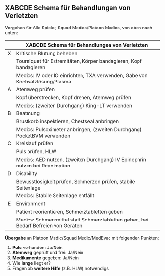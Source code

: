 ## XABCDE Schema für Behandlungen von Verletzten

Vorgehen für Alle Spieler, Squad Medics/Platoon Medics, von oben nach unten:

<div markdown="1" class="medic-table medic-xabcde-schema-table">

| | XABCDE Schema für Behandlungen von Verletzten |
| :---: | ----- | 
| X | Kritische Blutung beheben |
|  | Tourniquet für Extremitäten, Körper bandagieren, Kopf bandagieren |
|  | Medics: IV oder IO einrichten, TXA verwenden, Gabe von Kochsalzlösung/Plasma |
| A | Atemweg prüfen |
|  | Kopf überstrecken, Kopf drehen, Atemweg prüfen |
|  | Medics: (zweiten Durchgang) King-LT verwenden |
| B | Beatmung |
|  | Brustkorb inspektieren, Chestseal anbringen |
|  | Medics: Pulsoximeter anbringen, (zweiten Durchgang) PocketBVM verwenden |
| C | Kreislauf prüfen |
|  | Puls prüfen, HLW |
|  | Medics: AED nutzen, (zweiten Durchgang) IV Epinephrin nutzen bei Reanimation |
| D | Disability |
|  | Bewusstlosigkeit prüfen, Schmerzen prüfen, stabile Seitenlage |
|  | Medics: Stabile Seitenlage entfällt |
| E | Environment |
|  | Patient reorientieren, Schmerztabletten geben |
|  | Medics: Schmerzmittel statt Schmerztabletten geben, bei Bedarf Befreien von Geräten |

</div>

**Übergabe** an Platoon Medic/Squad Medic/MedEvac mit folgenden Punkten:  
1. **Puls** vorhanden: Ja/Nein  
2. **Atemweg** geprüft und frei: Ja/Nein  
3. **Medikamente** gegeben: Ja/Nein  
4. Wie **lange** liegt er?  
5. Fragen ob **weitere Hilfe** (z.B. HLW) notwendigs

